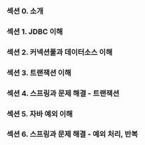 ### 섹션 0. 소개

### 섹션 1. JDBC 이해

### 섹션 2. 커넥션풀과 데이터소스 이해

### 섹션 3. 트랜잭션 이해

### 섹션 4. 스프링과 문제 해결 - 트랜잭션

### 섹션 5. 자바 예외 이해

### 섹션 6. 스프링과 문제 해결 - 예외 처리, 반복
